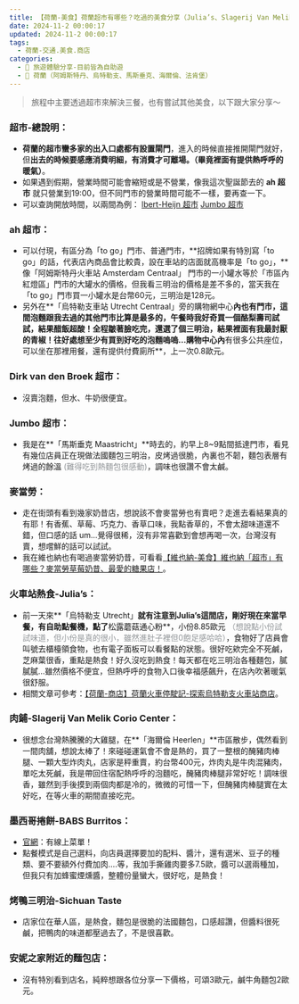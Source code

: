 ```yaml
---
title: 【荷蘭-美食】荷蘭超市有哪些？吃過的美食分享（Julia’s、Slagerij Van Melik Corio Center肉鋪、麥當勞、babs、Sichuan Taste）
date: 2024-11-2 00:00:17
updated: 2024-11-2 00:00:17
tags:
  - 荷蘭-交通.美食.商店
categories: 
  - 🌴 旅遊體驗分享-目前皆為自助遊
  - 🥥 荷蘭（阿姆斯特丹、烏特勒支、馬斯垂克、海爾倫、法肯堡）
---
```

>	旅程中主要透過超市來解決三餐，也有嘗試其他美食，以下跟大家分享～
<!-- more -->

### 超市-總說明：
+ **荷蘭的超市蠻多家的出入口處都有設置閘門**，進入的時候直接推開閘門就好，但**出去的時候要感應消費明細，有消費才可離場。（畢竟裡面有提供熱呼呼的暖氣）**。
+ 如果遇到假期，營業時間可能會縮短或是不營業，像我這次聖誕節去的 **ah 超市** 就只營業到19:00，但不同門市的營業時間可能不一樣，要再查一下。
+ 可以查詢開放時間，以兩間為例：
[lbert-Heijn 超市](https://www.openingstijden.nl/Albert-Heijn/Amsterdam/Nieuwmarkt-18/)
[Jumbo 超市](https://www.openingstijden.nl/Jumbo/Utrecht/Rijnkade-6/)

### ah 超市：
+ 可以付現，有區分為「to go」門市、普通門市，**招牌如果有特別寫「to go」的話，代表店內商品會比較貴，設在車站的店面就高機率是「to go」，**像「阿姆斯特丹火車站 Amsterdam Centraal」 門市的一小罐水等於「市區內紅燈區」門市的大罐水的價格，但我看三明治的價格是差不多的，當天我在「to go」門市買一小罐水是台幣60元，三明治是128元。
+ 另外在**「烏特勒支車站 Utrecht Centraal」旁的購物網中心**內也有門市，這間泡麵跟我去過的其他門市比算是最多的，午餐時我好奇買一個酪梨壽司試試，結果醋飯超酸！全程皺著臉吃完，還選了個三明治，結果裡面有我最討厭的青椒！往好處想至少有買到好吃的泡麵嗚嗚...購物中心內**有很多公共座位，可以坐在那裡用餐，還有提供付費廁所**，上一次0.8歐元。

### Dirk van den Broek 超市：
+ 沒賣泡麵，但水、牛奶很便宜。

### Jumbo 超市：
+ 我是在**「馬斯垂克 Maastricht」**時去的，約早上8~9點間抵達門市，看見有幾位店員正在現做法國麵包三明治，皮烤過很脆，內裏也不韌，麵包表層有烤過的餘溫<font color=#909497> (難得吃到熱麵包很感動)</font>，調味也很讚不會太鹹。

### 麥當勞：
+ 走在街頭有看到幾家奶昔店，想說該不會麥當勞也有賣吧？走進去看結果真的有耶！有香蕉、草莓、巧克力、香草口味，我點香草的，不會太甜味道還不錯，但口感的話 um…覺得很稀，沒有非常喜歡到會想再喝一次，台灣沒有賣，想嚐鮮的話可以試試。
+ 我在維也納也有喝過麥當勞奶昔，可看看[【維也納-美食】維也納「超市」有哪些？麥當勞草莓奶昔、最愛的糖果店！](https://taoudjiji.github.io/blog/vieena/V-trans%20and%20food/V-food/?highlight=%E3%80%90%E7%B6%AD%E4%B9%9F%E7%B4%8D+%E7%BE%8E%E9%A3%9F%E3%80%91)。

### 火車站熱食-Julia’s： 
+ 前一天來**「烏特勒支 Utrecht」**就有注意到Julia’s這間店，剛好現在來當早餐，有自助點餐機，點了**松露蘑菇通心粉**，小份8.85歐元<font color=#909497> （想說點小份試試味道，但小份是真的很小，雖然進肚子裡但0飽足感哈哈）</font>，食物好了店員會叫號去櫃檯領食物，也有電子面板可以看餐點的狀態。很好吃欸完全不死鹹，芝麻葉很香，重點是熱食！好久沒吃到熱食！每天都在吃三明治各種麵包，膩膩膩...雖然價格不便宜，但熱呼呼的食物入口後幸福感飆升，在店內吹著暖氣很舒服。
+ 相關文章可參考：[【荷蘭-商店】荷蘭火車停駛記-探索烏特勒支火車站商店](https://taoudjiji.github.io/blog/nethland/N-trans%20and%20food/N-Utrecht%20Centraal's%20shop/?highlight=%E8%8D%B7%E8%98%AD%E7%81%AB%E8%BB%8A%E5%81%9C%E9%A7%9B%E8%A8%98)。

###  肉鋪-Slagerij Van Melik Corio Center：
+ 很想念台灣熱騰騰的大雞腿，在**「海爾倫 Heerlen」**市區散步，偶然看到一間肉舖，想說太棒了！來碰碰運氣會不會是熱的，買了一整根的醃豬肉棒腿、一顆大型炸肉丸，店家是秤重賣，約台幣400元，炸肉丸是牛肉混豬肉，單吃太死鹹，我是帶回住宿配熱呼呼的泡麵吃，醃豬肉棒腿非常好吃！調味很香，雖然到手後摸到兩個肉都是冷的，微微的可惜一下，但醃豬肉棒腿實在太好吃，在等火車的期間直接吃完。

### 墨西哥捲餅-BABS Burritos：
+ [官網](https://babsburritos.nl/#section2)：有線上菜單！
+ 點餐模式是自己選料，向店員選擇要加的配料、醬汁，還有選米、豆子的種類、要不要額外付費加肉….等，我加手撕雞肉要多7.5歐，醬可以選兩種加，但我只有加蜂蜜煙燻醬，整體份量蠻大，很好吃，是熱食！

### 烤鴨三明治-Sichuan Taste
+ 店家位在華人區，是熱食，麵包是很脆的法國麵包，口感超讚，但醬料很死鹹，把鴨肉的味道都壓過去了，不是很喜歡。

### 安妮之家附近的麵包店：
+ 沒有特別看到店名，純粹想跟各位分享一下價格，可頌3歐元，鹹牛角麵包2歐元。